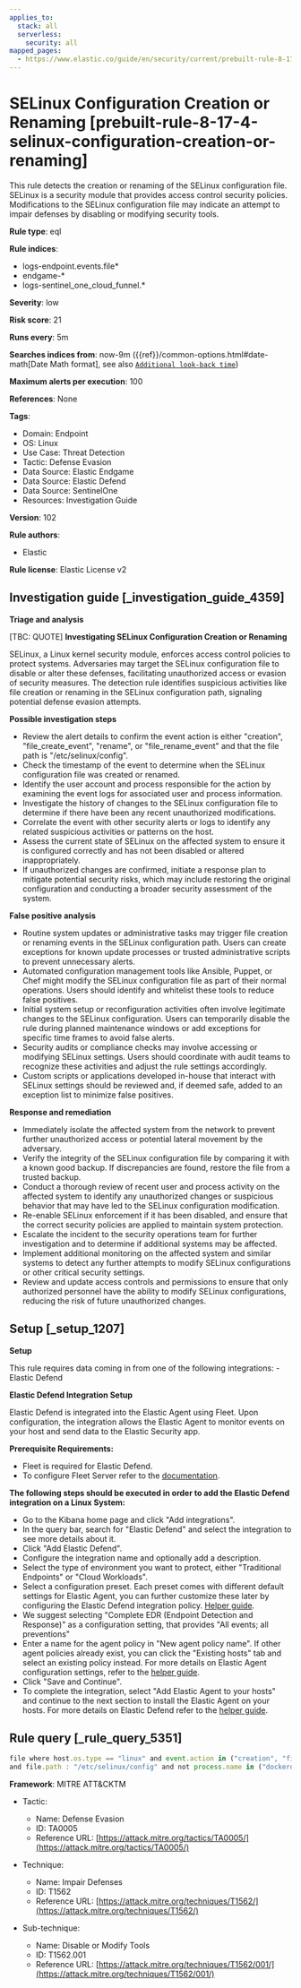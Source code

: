 ```yaml
---
applies_to:
  stack: all
  serverless:
    security: all
mapped_pages:
  - https://www.elastic.co/guide/en/security/current/prebuilt-rule-8-17-4-selinux-configuration-creation-or-renaming.html
---
```


# SELinux Configuration Creation or Renaming [prebuilt-rule-8-17-4-selinux-configuration-creation-or-renaming]

This rule detects the creation or renaming of the SELinux configuration file. SELinux is a security module that provides access control security policies. Modifications to the SELinux configuration file may indicate an attempt to impair defenses by disabling or modifying security tools.

**Rule type**: eql

**Rule indices**:

* logs-endpoint.events.file*
* endgame-*
* logs-sentinel_one_cloud_funnel.*

**Severity**: low

**Risk score**: 21

**Runs every**: 5m

**Searches indices from**: now-9m ({{ref}}/common-options.html#date-math[Date Math format], see also [`Additional look-back time`](docs-content://solutions/security/detect-and-alert/create-detection-rule.md#rule-schedule))

**Maximum alerts per execution**: 100

**References**: None

**Tags**:

* Domain: Endpoint
* OS: Linux
* Use Case: Threat Detection
* Tactic: Defense Evasion
* Data Source: Elastic Endgame
* Data Source: Elastic Defend
* Data Source: SentinelOne
* Resources: Investigation Guide

**Version**: 102

**Rule authors**:

* Elastic

**Rule license**: Elastic License v2

## Investigation guide [_investigation_guide_4359]

**Triage and analysis**

[TBC: QUOTE]
**Investigating SELinux Configuration Creation or Renaming**

SELinux, a Linux kernel security module, enforces access control policies to protect systems. Adversaries may target the SELinux configuration file to disable or alter these defenses, facilitating unauthorized access or evasion of security measures. The detection rule identifies suspicious activities like file creation or renaming in the SELinux configuration path, signaling potential defense evasion attempts.

**Possible investigation steps**

* Review the alert details to confirm the event action is either "creation", "file_create_event", "rename", or "file_rename_event" and that the file path is "/etc/selinux/config".
* Check the timestamp of the event to determine when the SELinux configuration file was created or renamed.
* Identify the user account and process responsible for the action by examining the event logs for associated user and process information.
* Investigate the history of changes to the SELinux configuration file to determine if there have been any recent unauthorized modifications.
* Correlate the event with other security alerts or logs to identify any related suspicious activities or patterns on the host.
* Assess the current state of SELinux on the affected system to ensure it is configured correctly and has not been disabled or altered inappropriately.
* If unauthorized changes are confirmed, initiate a response plan to mitigate potential security risks, which may include restoring the original configuration and conducting a broader security assessment of the system.

**False positive analysis**

* Routine system updates or administrative tasks may trigger file creation or renaming events in the SELinux configuration path. Users can create exceptions for known update processes or trusted administrative scripts to prevent unnecessary alerts.
* Automated configuration management tools like Ansible, Puppet, or Chef might modify the SELinux configuration file as part of their normal operations. Users should identify and whitelist these tools to reduce false positives.
* Initial system setup or reconfiguration activities often involve legitimate changes to the SELinux configuration. Users can temporarily disable the rule during planned maintenance windows or add exceptions for specific time frames to avoid false alerts.
* Security audits or compliance checks may involve accessing or modifying SELinux settings. Users should coordinate with audit teams to recognize these activities and adjust the rule settings accordingly.
* Custom scripts or applications developed in-house that interact with SELinux settings should be reviewed and, if deemed safe, added to an exception list to minimize false positives.

**Response and remediation**

* Immediately isolate the affected system from the network to prevent further unauthorized access or potential lateral movement by the adversary.
* Verify the integrity of the SELinux configuration file by comparing it with a known good backup. If discrepancies are found, restore the file from a trusted backup.
* Conduct a thorough review of recent user and process activity on the affected system to identify any unauthorized changes or suspicious behavior that may have led to the SELinux configuration modification.
* Re-enable SELinux enforcement if it has been disabled, and ensure that the correct security policies are applied to maintain system protection.
* Escalate the incident to the security operations team for further investigation and to determine if additional systems may be affected.
* Implement additional monitoring on the affected system and similar systems to detect any further attempts to modify SELinux configurations or other critical security settings.
* Review and update access controls and permissions to ensure that only authorized personnel have the ability to modify SELinux configurations, reducing the risk of future unauthorized changes.


## Setup [_setup_1207]

**Setup**

This rule requires data coming in from one of the following integrations: - Elastic Defend

**Elastic Defend Integration Setup**

Elastic Defend is integrated into the Elastic Agent using Fleet. Upon configuration, the integration allows the Elastic Agent to monitor events on your host and send data to the Elastic Security app.

**Prerequisite Requirements:**

* Fleet is required for Elastic Defend.
* To configure Fleet Server refer to the [documentation](docs-content://reference/ingestion-tools/fleet/fleet-server.md).

**The following steps should be executed in order to add the Elastic Defend integration on a Linux System:**

* Go to the Kibana home page and click "Add integrations".
* In the query bar, search for "Elastic Defend" and select the integration to see more details about it.
* Click "Add Elastic Defend".
* Configure the integration name and optionally add a description.
* Select the type of environment you want to protect, either "Traditional Endpoints" or "Cloud Workloads".
* Select a configuration preset. Each preset comes with different default settings for Elastic Agent, you can further customize these later by configuring the Elastic Defend integration policy. [Helper guide](docs-content://solutions/security/configure-elastic-defend/configure-an-integration-policy-for-elastic-defend.md).
* We suggest selecting "Complete EDR (Endpoint Detection and Response)" as a configuration setting, that provides "All events; all preventions"
* Enter a name for the agent policy in "New agent policy name". If other agent policies already exist, you can click the "Existing hosts" tab and select an existing policy instead. For more details on Elastic Agent configuration settings, refer to the [helper guide](docs-content://reference/ingestion-tools/fleet/agent-policy.md).
* Click "Save and Continue".
* To complete the integration, select "Add Elastic Agent to your hosts" and continue to the next section to install the Elastic Agent on your hosts. For more details on Elastic Defend refer to the [helper guide](docs-content://solutions/security/configure-elastic-defend/install-elastic-defend.md).


## Rule query [_rule_query_5351]

```js
file where host.os.type == "linux" and event.action in ("creation", "file_create_event", "rename", "file_rename_event")
and file.path : "/etc/selinux/config" and not process.name in ("dockerd", "platform-python")
```

**Framework**: MITRE ATT&CKTM

* Tactic:

    * Name: Defense Evasion
    * ID: TA0005
    * Reference URL: [https://attack.mitre.org/tactics/TA0005/](https://attack.mitre.org/tactics/TA0005/)

* Technique:

    * Name: Impair Defenses
    * ID: T1562
    * Reference URL: [https://attack.mitre.org/techniques/T1562/](https://attack.mitre.org/techniques/T1562/)

* Sub-technique:

    * Name: Disable or Modify Tools
    * ID: T1562.001
    * Reference URL: [https://attack.mitre.org/techniques/T1562/001/](https://attack.mitre.org/techniques/T1562/001/)



